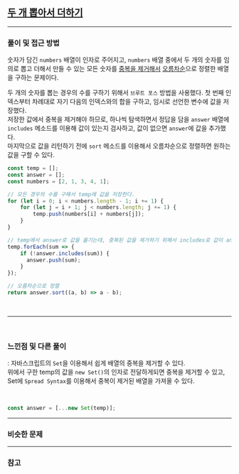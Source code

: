 ## [두 개 뽑아서 더하기](https://programmers.co.kr/learn/courses/30/lessons/68644)

---

### 풀이 및 접근 방법

숫자가 담긴 `numbers` 배열이 인자로 주어지고, `numbers` 배열 중에서 두 개의 숫자를 임의로 뽑고 더해서 만들 수 있는 모든 숫자를 <u>중복을 제거해서</u> <u>오름차순</u>으로 정렬한 배열을 구하는 문제이다.

두 개의 숫자를 뽑는 경우의 수를 구하기 위해서 `브루트 포스` 방법을 사용했다.
첫 번째 인덱스부터 차례대로 자기 다음의 인덱스와의 합을 구하고, 임시로 선언한 변수에 값을 저장했다.<br>
저장한 값에서 중복을 제거해야 하므로, 하나씩 탐색하면서 정답을 담을 `answer` 배열에 `includes` 메소드를 이용해 값이 있는지 검사하고, 값이 없으면 `answer`에 값을 추가했다.
<br>
마지막으로 값을 리턴하기 전에 `sort` 메소드를 이용해서 오름차순으로 정렬하면 원하는 값을 구할 수 있다.

```javascript
const temp = [];
const answer = [];
const numbers = [2, 1, 3, 4, 1];

// 모든 경우의 수를 구해서 temp에 값을 저장한다.
for (let i = 0; i < numbers.length - 1; i += 1) {
    for (let j = i + 1; j < numbers.length; j += 1) {
        temp.push(numbers[i] + numbers[j]);
    }
}

// temp에서 answer로 값을 옮기는데, 중복된 값을 제거하기 위해서 includes로 값이 answer안에 있는지 체크한다.
temp.forEach(sum => {
    if (!answer.includes(sum)) {
      answer.push(sum);
    }
});

// 오름차순으로 정렬
return answer.sort((a, b) => a - b);
```

<br>

---

<br>

### 느낀점 및 다른 풀이

: 자바스크립트의 `Set`을 이용해서 쉽게 배열의 중복을 제거할 수 있다.<br>
위에서 구한 temp의 값을 `new Set()`의 인자로 전달하게되면 중복을 제거할 수 있고, Set에 `Spread Syntax`를 이용해서 중복이 제거된 배열을 가져올 수 있다.

<br>

```javascript
const answer = [...new Set(temp)];
```

---

### 비슷한 문제

---

### 참고

